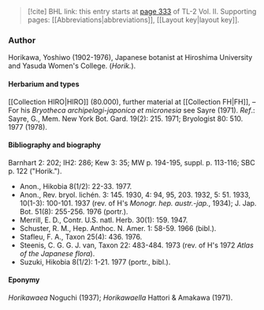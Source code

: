 > [!cite] BHL link: this entry starts at [page 333](https://www.biodiversitylibrary.org/item/103253#page/359/mode/1up) of TL-2 Vol. II.
> Supporting pages: [[Abbreviations|abbreviations]], [[Layout key|layout key]].

### Author

Horikawa, Yoshiwo (1902-1976), Japanese botanist at Hiroshima University and Yasuda Women's College. (*Horik.*).

#### Herbarium and types

[[Collection HIRO|HIRO]] (80.000), further material at [[Collection FH|FH]], – For his *Bryotheca archipelagi-japonica et micronesia* see Sayre (1971).
*Ref*.: Sayre, G., Mem. New York Bot. Gard. 19(2): 215. 1971; Bryologist 80: 510. 1977 (1978).

#### Bibliography and biography

Barnhart 2: 202; IH2: 286; Kew 3: 35; MW p. 194-195, suppl. p. 113-116; SBC p. 122 ("Horik.").
- Anon., Hikobia 8(1/2): 22-33. 1977.
- Anon., Rev. bryol. lichén. 3: 145. 1930, 4: 94, 95, 203. 1932, 5: 51. 1933, 10(1-3): 100-101. 1937 (rev. of H's *Monogr. hep. austr.-jap.*, 1934); J. Jap. Bot. 51(8): 255-256. 1976 (portr.).
- Merrill, E. D., Contr. U.S. natl. Herb. 30(1): 159. 1947.
- Schuster, R. M., Hep. Anthoc. N. Amer. 1: 58-59. 1966 (bibl.).
- Stafleu, F. A., Taxon 25(4): 436. 1976.
- Steenis, C. G. G. J. van, Taxon 22: 483-484. 1973 (rev. of H's 1972 *Atlas of the Japanese flora*).
- Suzuki, Hikobia 8(1/2): 1-21. 1977 (portr., bibl.).

#### Eponymy

*Horikawaea* Noguchi (1937); *Horikawaella* Hattori & Amakawa (1971).

